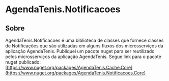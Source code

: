 # AgendaTenis.Notificacoes

## Sobre<a name = "sobre"></a>
AgendaTenis.Notificacoes é uma biblioteca de classes que fornece classes de Notificações que são utilizadas em alguns fluxos dos microsserviços da aplicação AgendaTenis.
Publiquei um pacote nuget para ser reutilizado pelos microsserviços da aplicação AgendaTenis.
Segue link para o pacote nuget publicado: [https://www.nuget.org/packages/AgendaTenis.Cache.Core](https://www.nuget.org/packages/AgendaTenis.Notificacoes.Core)

